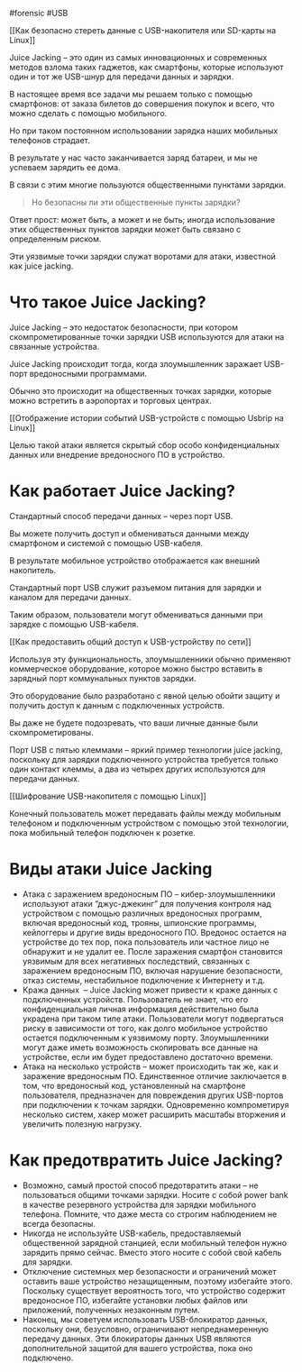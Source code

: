 #forensic #USB

[[Как безопасно стереть данные с USB-накопителя или SD-карты на Linux]]

Juice Jacking – это один из самых инновационных и современных методов взлома таких гаджетов, как смартфоны, которые используют один и тот же USB-шнур для передачи данных и зарядки.

В настоящее время все задачи мы решаем только с помощью смартфонов: от заказа билетов до совершения покупок и всего, что можно сделать с помощью мобильного.

Но при таком постоянном использовании зарядка наших мобильных телефонов страдает.

В результате у нас часто заканчивается заряд батареи, и мы не успеваем зарядить ее дома.

В связи с этим многие пользуются общественными пунктами зарядки.

> Но безопасны ли эти общественные пункты зарядки?

Ответ прост: может быть, а может и не быть; иногда использование этих общественных пунктов зарядки может быть связано с определенным риском.

Эти уязвимые точки зарядки служат воротами для атаки, известной как juice jacking.


# Что такое Juice Jacking?

Juice Jacking – это недостаток безопасности, при котором скомпрометированные точки зарядки USB используются для атаки на связанные устройства.

Juice Jacking происходит тогда, когда злоумышленник заражает USB-порт вредоносными программами.

Обычно это происходит на общественных точках зарядки, которые можно встретить в аэропортах и торговых центрах.

[[Отображение истории событий USB-устройств с помощью Usbrip на Linux]]

Целью такой атаки является скрытый сбор особо конфиденциальных данных или внедрение вредоносного ПО в устройство.

# Как работает Juice Jacking?

Стандартный способ передачи данных – через порт USB.

Вы можете получить доступ и обмениваться данными между смартфоном и системой с помощью USB-кабеля.

В результате мобильное устройство отображается как внешний накопитель.

Стандартный порт USB служит разъемом питания для зарядки и каналом для передачи данных.

Таким образом, пользователи могут обмениваться данными при зарядке с помощью USB-кабеля.

[[Как предоставить общий доступ к USB-устройству по сети]]

Используя эту функциональность, злоумышленники обычно применяют коммерческое оборудование, которое можно быстро вставить в зарядный порт коммунальных пунктов зарядки.

Это оборудование было разработано с явной целью обойти защиту и получить доступ к данным с подключенных устройств.

Вы даже не будете подозревать, что ваши личные данные были скомпрометированы.

Порт USB с пятью клеммами – яркий пример технологии juice jacking, поскольку для зарядки подключенного устройства требуется только один контакт клеммы, а два из четырех других используются для передачи данных.

[[Шифрование USB-накопителя с помощью Linux]]

Конечный пользователь может передавать файлы между мобильным телефоном и подключенным устройством с помощью этой технологии, пока мобильный телефон подключен к розетке.

# Виды атаки Juice Jacking

- Атака с заражением вредоносным ПО – кибер-злоумышленники используют атаки “джус-джекинг” для получения контроля над устройством с помощью различных вредоносных программ, включая вредоносный код, трояны, шпионские программы, кейлоггеры и другие виды вредоносного ПО. Вредонос остается на устройстве до тех пор, пока пользователь или частное лицо не обнаружит и не удалит ее. После заражения смартфон становится уязвимым для всех негативных последствий, связанных с заражением вредоносным ПО, включая нарушение безопасности, отказ системы, нестабильное подключение к Интернету и т.д.
- Кража данных  – Juice Jacking может привести к краже данных с подключенных устройств. Пользователь не знает, что его конфиденциальная личная информация действительно была украдена при таком типе атаки. Пользователи могут подвергаться риску в зависимости от того, как долго мобильное устройство остается подключенным к уязвимому порту. Злоумышленники могут даже иметь возможность скопировать все данные на устройстве, если им будет предоставлено достаточно времени.
- Атака на несколько устройств – может происходить так же, как и заражение вредоносным ПО. Единственное отличие заключается в том, что вредоносный код, установленный на смартфоне пользователя, предназначен для повреждения других USB-портов при подключении к точкам зарядки. Одновременно компрометируя несколько систем, хакер может расширить масштабы вторжения и увеличить полезную нагрузку.

# Как предотвратить Juice Jacking?

- Возможно, самый простой способ предотвратить атаки – не пользоваться общими точками зарядки. Носите с собой power bank в качестве резервного устройства для зарядки мобильного телефона. Помните, что даже места со строгим наблюдением не всегда безопасны.
- Никогда не используйте USB-кабель, предоставляемый общественной зарядной станцией, если мобильный телефон нужно зарядить прямо сейчас. Вместо этого носите с собой свой кабель для зарядки.
- Отключение системных мер безопасности и ограничений может оставить ваше устройство незащищенным, поэтому избегайте этого. Поскольку существует вероятность того, что устройство содержит вредоносное ПО, избегайте установки любых файлов или приложений, полученных незаконным путем.
- Наконец, мы советуем использовать USB-блокиратор данных, поскольку они, безусловно, ограничивают непреднамеренную передачу данных. Эти блокираторы данных USB являются дополнительной защитой для вашего устройства, пока оно подключено.